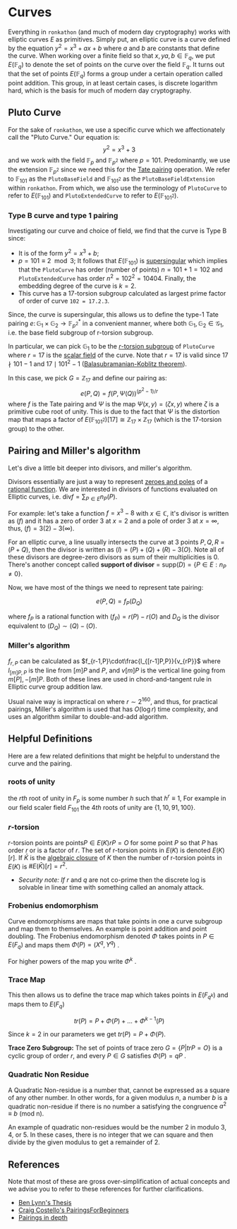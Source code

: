 # Curves
Everything in `ronkathon` (and much of modern day cryptography) works with elliptic curves $E$ as primitives.
Simply put, an elliptic curve is a curve defined by the equation $y^2 = x^3 + ax + b$ where $a$ and $b$ are constants that define the curve.
When working over a finite field so that $x, y a, b \in \mathbb{F}_q$, we put $E(\mathbb{F}_q)$ to denote the set of points on the curve over the field $\mathbb{F}_q$.
It turns out that the set of points $E(\mathbb{F}_q)$ forms a group under a certain operation called point addition.
This group, in at least certain cases, is discrete logarithm hard, which is the basis for much of modern day cryptography.

## Pluto Curve
For the sake of `ronkathon`, we use a specific curve which we affectionately call the "Pluto Curve."
Our equation is:
$$y^2 = x^3 + 3$$
and we work with the field $\mathbb{F}_{p}$ and $\mathbb{F}_{p^2}$ where $p = 101$.
Predominantly, we use the extension $\mathbb{F}_{p^2}$ since we need this for the [Tate pairing](https://en.wikipedia.org/wiki/Tate_pairing) operation.
We refer to $\mathbb{F}_{101}$ as the `PlutoBaseField` and $\mathbb{F}_{101^2}$ as the `PlutoBaseFieldExtension` within `ronkathon`.
From which, we also use the terminology of `PlutoCurve` to refer to $E(\mathbb{F}_{101})$ and `PlutoExtendedCurve` to refer to $E(\mathbb{F}_{101^2})$.

### Type B curve and type 1 pairing

Investigating our curve and choice of field, we find that the curve is Type B since:

- It is of the form $y^2 = x^3 + b$;
- $p = 101 \equiv 2 \mod 3$;
It follows that $E(\mathbb{F}_{101})$ is [supersingular](https://en.wikipedia.org/wiki/Supersingular_elliptic_curve) which implies that the `PlutoCurve` has order (number of points) $n = 101 + 1 = 102$ and `PlutoExtendedCurve` has order $n^2 = 102^2 = 10404$.
Finally, the embedding degree of the curve is $k=2$.
- This curve has a 17-torsion subgroup calculated as largest prime factor of order of curve `102 = 17.2.3`.

Since, the curve is supersingular, this allows us to define the type-1 Tate pairing $e \colon \mathbb{G}_{1} \times \mathbb{G}_{2} \to \mathbb{F}_{p^2}^{*}$ in a convenient manner, where both $\mathbb{G}_{1},\mathbb{G}_{2}\in\mathcal{G}_{1}$, i.e. the base field subgroup of r-torsion subgroup.

In particular, we can pick $\mathbb{G}_{1}$ to be the [$r$-torsion subgroup](https://crypto.stanford.edu/pbc/notes/elliptic/torsion.html) of `PlutoCurve` where $r = 17$ is the [scalar field](https://en.wikipedia.org/wiki/Elliptic_curve_point_multiplication) of the curve.
Note that $r=17$ is valid since $17 \nmid 101-1$ and $17 \mid 101^2 -1$ ([Balasubramanian-Koblitz theorem](https://crypto.stanford.edu/pbc/notes/ep/bk.html)).

In this case, we pick $G = \mathbb{Z}_{17}$ and define our pairing as:
$$e(P, Q) = f(P, \Psi(Q))^{(p^2-1)/r}$$
where $f$ is the Tate pairing and $\Psi$ is the map $\Psi(x,y) = (\zeta x, y)$ where $\zeta$ is a primitive cube root of unity.
This is due to the fact that $\Psi$ is the distortion map that maps a factor of $E(\mathbb{F}_{101^2})[17] \cong \mathbb{Z}_{17} \times \mathbb{Z}_{17}$ (which is the $17$-torsion group) to the other.

## Pairing and Miller's algorithm

Let's dive a little bit deeper into divisors, and miller's algorithm.

Divisors  essentially are just a way to represent [zeroes and poles](https://crypto.stanford.edu/pbc/notes/elliptic/divisor.html) of a [rational function](https://crypto.stanford.edu/pbc/notes/elliptic/map.html). We are interested in divisors of functions evaluated on Elliptic curves, i.e. $\text{div}f=\sum_{P\in E} n_P(P)$.

For example: let's take a function $f=x^3-8$ with $x\in\mathbb{C}$, it's divisor is written as $(f)$ and it has a zero of order 3 at $x=2$ and a pole of order 3 at $x=\infty$, thus, $(f) = 3(2) - 3(\infty)$.

For an elliptic curve, a line usually intersects the curve at 3 points $P,Q,R=(P+Q)$, then the divisor is written as $(l)=(P)+(Q)+(R)-3(O)$. Note all of these divisors are degree-zero divisors as sum of their multiplicities is 0. There's another concept called **support of divisor** = $\text{supp}(D)=\{P\in E:n_P \neq 0\}$.

Now, we have most of the things we need to represent tate pairing:

$$
e(P,Q)=f_P(D_Q)
$$

where $f_P$ is a rational function with $(f_P) = r(P) - r(O)$ and $D_Q$ is the divisor equivalent to $(D_Q)\sim (Q)-(O)$.

### Miller's algorithm

$f_{r,P}$ can be calculated as $f_{r-1,P}\cdot\frac{l_{[r-1]P,P}}{v_{rP}}$ where $l_{[m]P,P}$ is the line from $[m]P$ and $P$, and $v[m]P$ is the vertical line going from $m[P], -[m]P$. Both of these lines are used in chord-and-tangent rule in Elliptic curve group addition law.

Usual naive way is impractical on where $r\sim 2^{160}$, and thus, for practical pairings, Miller's algorithm is used that has $O(\log r)$ time complexity, and uses an algorithm similar to double-and-add algorithm.

## Helpful Definitions
Here are a few related definitions that might be helpful to understand the curve and the pairing.

### roots of unity

the $rth$ root of unity in $F_p$ is some number $h$ such that $h^r \equiv 1$, For example in our field scaler field $F_{101}$ the $4th$ roots of unity are $\{1,10,91,100\}$. 

### $r$-torsion

 $r$-torsion points are points$P \in E(K)$$rP = O$ for some point $P$ so that $P$  has order $r$  or is a factor of $r$. The set of r-torsion points in $E(K)$ is denoted $E(K)[r]$. If $\bar{K}$ is the [algebraic closure](https://en.wikipedia.org/wiki/Algebraic_closure) of $K$ then the number of r-torsion points in $E(K)$ is $\#E(\bar{K})[r] = r^2$. 

- *Security note: If* $r$  and $q$ are not co-prime then the discrete log is solvable in linear time with something called an anomaly attack.

### Frobenius endomorphism

Curve endomorphisms are maps that take points in one a curve subgroup and map them to themselves. An example is point addition and point doubling. The Frobenius endomorphism denoted $\Phi$  takes points in $P \in E(F_q)$ and maps them $\Phi(P) = (X^q, Y^q)$ .

For higher powers of  the map you write $\Phi^k$ .

### Trace Map

This then allows us to define the trace map which takes points in $E(F_{q^k})$ and maps them to $E(F_q)$

$$
tr(P) = P + \Phi(P ) + ... + \Phi^{k−1}(P )
$$

Since $k=2$ in our parameters we get $tr(P) = P + \Phi(P)$.

**Trace Zero Subgroup:** The set of points of trace zero $G = \{P | tr P = O\}$ is a cyclic group of order $r$, and every $P \in G$ satisﬁes $\Phi(P ) = qP$ .

### Quadratic Non Residue

A Quadratic Non-residue is a number that, cannot be expressed as a square of any other number. In other words, for a given modulus $n$, a number $b$ is a quadratic non-residue if there is no number a satisfying the congruence $a^2 ≡ b$  (mod n).

An example of quadratic non-residues would be the number 2 in modulo 3, 4, or 5. In these cases, there is no integer that we can square and then divide by the given modulus to get a remainder of 2.

## References
Note that most of these are gross over-simplification of actual concepts and we advise you to refer to these references for further clarifications.

- [Ben Lynn's Thesis](https://crypto.stanford.edu/pbc/thesis.pdf)
- [Craig Costello's PairingsForBeginners](https://static1.squarespace.com/static/5fdbb09f31d71c1227082339/t/5ff394720493bd28278889c6/1609798774687/PairingsForBeginners.pdf)
- [Pairings in depth](https://static1.squarespace.com/static/5fdbb09f31d71c1227082339/t/5ff394720493bd28278889c6/1609798774687/PairingsForBeginners.pdf)